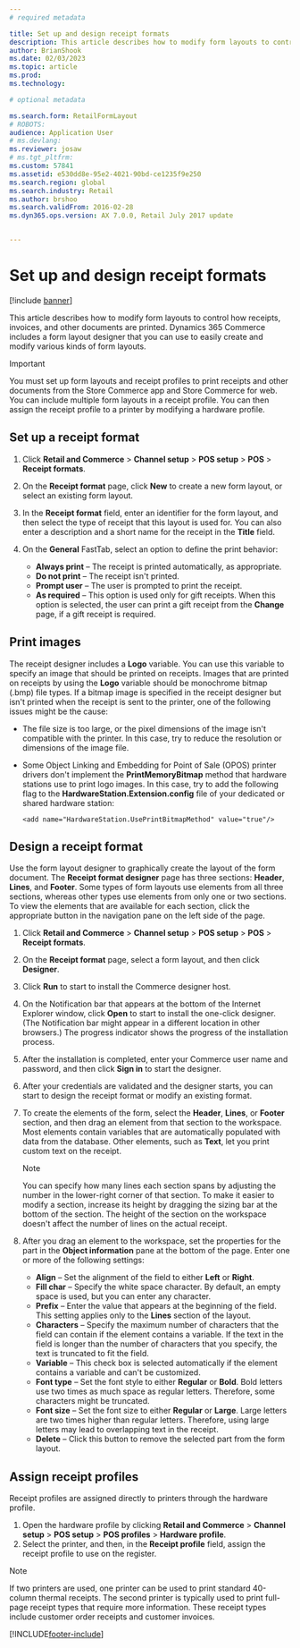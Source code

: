 ```yaml
---
# required metadata

title: Set up and design receipt formats
description: This article describes how to modify form layouts to control how receipts, invoices, and other documents are printed. Dynamics 365 Commerce includes a form layout designer that you can use to easily create and modify various kinds of form layouts.
author: BrianShook
ms.date: 02/03/2023
ms.topic: article
ms.prod: 
ms.technology: 

# optional metadata

ms.search.form: RetailFormLayout
# ROBOTS: 
audience: Application User
# ms.devlang: 
ms.reviewer: josaw
# ms.tgt_pltfrm: 
ms.custom: 57841
ms.assetid: e530dd8e-95e2-4021-90bd-ce1235f9e250
ms.search.region: global
ms.search.industry: Retail
ms.author: brshoo
ms.search.validFrom: 2016-02-28
ms.dyn365.ops.version: AX 7.0.0, Retail July 2017 update


---
```


# Set up and design receipt formats

[!include [banner](includes/banner.md)]

This article describes how to modify form layouts to control how receipts, invoices, and other documents are printed. Dynamics 365  Commerce includes a form layout designer that you can use to easily create and modify various kinds of form layouts.

> [!IMPORTANT]
> You must set up form layouts and receipt profiles to print receipts and other documents from the Store Commerce app and Store Commerce for web. You can include multiple form layouts in a receipt profile. You can then assign the receipt profile to a printer by modifying a hardware profile.

## Set up a receipt format

1. Click **Retail and Commerce** &gt; **Channel setup** &gt; **POS setup** &gt; **POS** &gt; **Receipt formats**.
2. On the **Receipt format** page, click **New** to create a new form layout, or select an existing form layout.
3. In the **Receipt format** field, enter an identifier for the form layout, and then select the type of receipt that this layout is used for. You can also enter a description and a short name for the receipt in the **Title** field.
4. On the **General** FastTab, select an option to define the print behavior:

    - **Always print** – The receipt is printed automatically, as appropriate.
    - **Do not print** – The receipt isn't printed.
    - **Prompt user** – The user is prompted to print the receipt.
    - **As required** – This option is used only for gift receipts. When this option is selected, the user can print a gift receipt from the **Change** page, if a gift receipt is required.

## Print images

The receipt designer includes a **Logo** variable. You can use this variable to specify an image that should be printed on receipts. Images that are printed on receipts by using the **Logo** variable should be monochrome bitmap (.bmp) file types. If a bitmap image is specified in the receipt designer but isn't printed when the receipt is sent to the printer, one of the following issues might be the cause:

- The file size is too large, or the pixel dimensions of the image isn't compatible with the printer. In this case, try to reduce the resolution or dimensions of the image file.
- Some Object Linking and Embedding for Point of Sale (OPOS) printer drivers don't implement the **PrintMemoryBitmap** method that hardware stations use to print logo images. In this case, try to add the following flag to the **HardwareStation.Extension.config** file of your dedicated or shared hardware station:

    `<add name="HardwareStation.UsePrintBitmapMethod" value="true"/>`

## Design a receipt format

Use the form layout designer to graphically create the layout of the form document. The **Receipt format designer** page has three sections: **Header**, **Lines**, and **Footer**. Some types of form layouts use elements from all three sections, whereas other types use elements from only one or two sections. To view the elements that are available for each section, click the appropriate button in the navigation pane on the left side of the page.

1. Click **Retail and Commerce** &gt; **Channel setup** &gt; **POS setup** &gt; **POS** &gt; **Receipt formats**.
2. On the **Receipt format** page, select a form layout, and then click **Designer**.
3. Click **Run** to start to install the Commerce designer host.
4. On the Notification bar that appears at the bottom of the Internet Explorer window, click **Open** to start to install the one-click designer. (The Notification bar might appear in a different location in other browsers.) The progress indicator shows the progress of the installation process.
5. After the installation is completed, enter your Commerce user name and password, and then click **Sign in** to start the designer.
6. After your credentials are validated and the designer starts, you can start to design the receipt format or modify an existing format.
7. To create the elements of the form, select the **Header**, **Lines**, or **Footer** section, and then drag an element from that section to the workspace. Most elements contain variables that are automatically populated with data from the database. Other elements, such as **Text**, let you print custom text on the receipt.

    > [!NOTE]
    > You can specify how many lines each section spans by adjusting the number in the lower-right corner of that section. To make it easier to modify a section, increase its height by dragging the sizing bar at the bottom of the section. The height of the section on the workspace doesn't affect the number of lines on the actual receipt.

8. After you drag an element to the workspace, set the properties for the part in the **Object information** pane at the bottom of the page. Enter one or more of the following settings:

    - **Align** – Set the alignment of the field to either **Left** or **Right**.
    - **Fill char** – Specify the white space character. By default, an empty space is used, but you can enter any character.
    - **Prefix** – Enter the value that appears at the beginning of the field. This setting applies only to the **Lines** section of the layout.
    - **Characters** – Specify the maximum number of characters that the field can contain if the element contains a variable. If the text in the field is longer than the number of characters that you specify, the text is truncated to fit the field.
    - **Variable** – This check box is selected automatically if the element contains a variable and can't be customized.
    - **Font type** – Set the font style to either **Regular** or **Bold**. Bold letters use two times as much space as regular letters. Therefore, some characters might be truncated.
    - **Font size** – Set the font size to either **Regular** or **Large**. Large letters are two times higher than regular letters. Therefore, using large letters may lead to overlapping text in the receipt.
    - **Delete** – Click this button to remove the selected part from the form layout.

## Assign receipt profiles

Receipt profiles are assigned directly to printers through the hardware profile.

1. Open the hardware profile by clicking **Retail and Commerce** &gt; **Channel setup** &gt; **POS setup** &gt; **POS profiles** &gt; **Hardware profile**.
2. Select the printer, and then, in the **Receipt profile** field, assign the receipt profile to use on the register.

> [!NOTE]
> If two printers are used, one printer can be used to print standard 40-column thermal receipts. The second printer is typically used to print full-page receipt types that require more information. These receipt types include customer order receipts and customer invoices.


[!INCLUDE[footer-include](../includes/footer-banner.md)]
